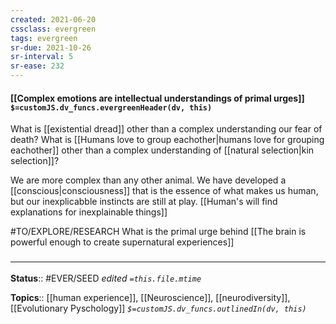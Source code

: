```yaml
---
created: 2021-06-20
cssclass: evergreen
tags: evergreen
sr-due: 2021-10-26
sr-interval: 5
sr-ease: 232
---
```


#### [[Complex emotions are intellectual understandings of primal urges]] `$=customJS.dv_funcs.evergreenHeader(dv, this)`

What is [[existential dread]] other than a complex understanding our fear of death? 
What is [[Humans love to group eachother|humans love for grouping eachother]] other than a complex understanding of [[natural selection|kin selection]]?

We are more complex than any other animal. We have developed a [[conscious|consciousness]] that is the essence of what makes us human, but our inexplicabble instincts are still at play. [[Human's will find explanations for inexplainable things]]

#TO/EXPLORE/RESEARCH What is the primal urge behind [[The brain is powerful enough to create supernatural experiences]]

### <hr class="footnote"/>

**Status**:: #EVER/SEED
*edited `=this.file.mtime`*

**Topics**:: [[human experience]], [[Neuroscience]], [[neurodiversity]], [[Evolutionary Pyschology]]
*`$=customJS.dv_funcs.outlinedIn(dv, this)`*

